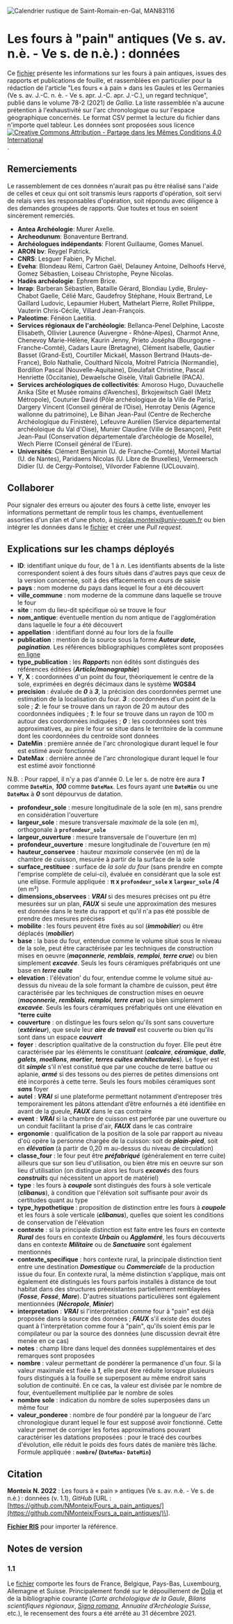 ![Calendrier rustique de Saint-Romain-en-Gal, MAN83116](https://www.photo.rmn.fr/CorexDoc/RMN/Media/TR4_MD5/0/1/6/b/12-553052.jpg)

# Les fours à "pain" antiques (Ve s. av. n.è. - Ve s. de n.è.) : données
Ce [fichier](https://github.com/NMonteix/Fours_a_pain_antiques/releases/download/Derniere_version/Fours_donnees11.csv) présente les informations sur les fours à pain antiques, issues des rapports et publications de fouille, et rassemblées en particulier pour la rédaction de l'article "Les fours « à pain » dans les Gaules et les Germanies (Ve s. av. J.-C. n. è. - Ve s. apr. J.-C. apr. J.-C.), un regard technique", publié dans le volume 78-2 (2021) de *Gallia*. La liste rassemblée n'a aucune prétention à l'exhaustivité sur l'arc chronologique ou sur l'espace géographique concernés. Le format CSV permet la lecture du fichier dans n'importe quel tableur. Les données sont proposées sous licence [![Creative Commons Attribution -  Partage dans les Mêmes Conditions 4.0 International](https://i.creativecommons.org/l/by-sa/4.0/88x31.png)](http://creativecommons.org/licenses/by-sa/4.0/deed.fr).

## Remerciements
Le rassemblement de ces données n'aurait pas pu être réalisé sans l'aide de celles et ceux qui ont soit transmis leurs rapports d'opération, soit servi de relais vers les responsables d'opération, soit répondu avec diligence à des demandes groupées de rapports. Que toutes et tous en soient sincèrement remerciés.
- **Antea Archéologie**: Murer Axelle.
- **Archeodunum**: Bonaventure Bertrand.
- **Archéologues indépendants**: Florent Guillaume, Gomes Manuel.
- **ARON bv**: Reygel Patrick.
- **CNRS**: Lesguer Fabien, Py Michel.
- **Eveha**: Blondeau Rémi, Cartron Gaël, Delauney Antoine, Delhoofs Hervé, Gomez Sébastien, Loiseau Christophe, Peyne Nicolas.
- **Hadès archéologie**: Ephrem Brice.
- **Inrap**: Barberan Sébastien,  Bataille Gérard,  Blondiau Lydie,  Bruley-Chabot Gaelle,  Célié Marc,  Gaudefroy Stéphane,  Houix Bertrand,  Le Gaillard Ludovic,  Lepaumier Hubert,  Mathelart Pierre,  Rollet Philippe,  Vauterin Chris-Cécile,  Villard Jean-François.
- **Paleotime**: Fénéon Laetitia.
- **Services régionaux de l'archéologie**:  Bellanca-Penel Delphine, Lacoste Elisabeth, Ollivier Laurence (Auvergne - Rhône-Alpes), Charmot Anne, Chenevoy Marie-Hélène, Kaurin Jenny, Prieto Josépha (Bourgogne - Franche-Comté), Cadars Laure (Bretagne), Clément Isabelle, Gautier Basset (Grand-Est), Courtiller Mickaël, Masson Bertrand (Hauts-de-France), Bolo Nathalie, Coulthard Nicola, Moitrel Patricia (Normandie), Bordillon Pascal (Nouvelle-Aquitaine), Dieulafait Christine, Pascal Henriette (Occitanie), Dewaelsche Gisèle, Vitali Gabrielle (PACA).
- **Services archéologiques de collectivités**: Amoroso Hugo, Duvauchelle Anika (Site et Musée romains d’Avenches), Brkojewitsch Gaël (Metz Métropole), Couturier David (Pôle archéologique de la Ville de Paris), Dargery Vincent (Conseil général de l’Oise), Henrotay Denis (Agence wallonne du patrimoine), Le Bihan Jean-Paul (Centre de Recherche Archéologique du Finistère), Lefeuvre Aurélien (Service départemental archéoloique du Val d'Oise), Munier Claudine (Ville de Besançon), Petit Jean-Paul (Conservation départementale d’archéologie de Moselle), Wech Pierre (Conseil général de l'Eure).
- **Universités**: Clément Benjamin (U. de Franche-Comté), Monteil Martial (U. de Nantes), Paridaens Nicolas (U. Libre de Bruxelles), Vermeersch Didier (U. de Cergy-Pontoise), Vilvorder Fabienne (UCLouvain).

## Collaborer
Pour signaler des erreurs ou ajouter des fours à cette liste, envoyer les informations permettant de remplir tous les champs, éventuellement assorties d'un plan et d'une photo, à <nicolas.monteix@univ-rouen.fr> ou bien intégrer les données dans le [fichier](https://github.com/NMonteix/Fours_a_pain_antiques/releases/) et créer une *Pull request*.

## Explications sur les champs déployés
- **ID**: identifiant unique du four, de 1 à *n*. Les identifiants absents de la liste correspondent soient à des fours situés dans d'autres pays que ceux de la version concernée, soit à des effacements en cours de saisie
- **pays** : nom moderne du pays dans lequel le four a été découvert
- **ville_commune** : nom moderne de la commune dans laquelle se trouve le four
- **site** : nom du lieu-dit spécifique où se trouve le four
- **nom_antique**: éventuelle mention du nom antique de l'agglomération dans laquelle le four a été découvert
- **appellation** : identifiant donné au four lors de la fouille
- **publication** : mention de la source sous la forme ***Auteur date, pagination***. Les références bibliographiques complètes sont proposées [en ligne](https://www.zotero.org/groups/2764383/fours_a_pain_antiques)
- **type_publication** : les ***Rapport***s non édités sont distingués des références éditées (***Article/monographie***)
- **Y**, **X** : coordonnées d'un point du four, théoriquement le centre de la sole, exprimées en degrés décimaux dans le système **WGS84**
- **precision** : évaluée de ***0*** à ***3***, la précision des coordonnées permet une estimation de la localisation du four. ***3*** : coordonnées d'un point de la sole ; ***2***: le four se trouve dans un rayon de 20 m autour des coordonnées indiquées ; ***1***: le four se trouve dans un rayon de 100 m autour des coordonnées indiquées ; ***0*** : les coordonnées sont très approximatives, au pire le four se situe dans le territoire de la commune dont les coordonnées du centroïde sont données
- **DateMin** : première année de l'arc chronologique durant lequel le four est estimé avoir fonctionné
- **DateMax** : dernière année de l'arc chronologique durant lequel le four est estimé avoir fonctionné

N.B. : Pour rappel, il n'y a pas d'année 0. Le Ier s. de notre ère aura ***1*** comme **`DateMin`**, ***100*** comme **`DateMax`**. Les fours ayant une **`DateMin`**  ou une **`DateMax`** à ***0*** sont dépourvus de datation.
- **profondeur_sole** : mesure longitudinale de la sole (en m), sans prendre en considération l'ouverture
- **largeur_sole** : mesure transversale *maximale* de la sole (en m), orthogonale à **`profondeur_sole`**
- **largeur_ouverture** : mesure transversale de l'ouverture (en m)
- **profondeur_ouverture** : mesure longitudinale de l'ouverture (en m)
- **hauteur_conservee** : hauteur *maximale* conservée (en m) de la chambre de cuisson, mesurée à partir de la surface de la sole
- **surface_restituee** : surface de *la sole du four* (sans prendre en compte l'emprise complète de celui-ci), évaluée en considérant que la sole est une ellipse. Formule appliquée : **&pi; x `profondeur_sole` x `largeur_sole` /4** (en m²)
- **dimensions_observees** : ***VRAI*** si des mesures précises ont pu être mesurées sur un plan, ***FAUX*** si seule une approximation des mesures est donnée dans le texte du rapport et qu'il n'a pas été possible de prendre des mesures précises
- **mobilite** : les fours peuvent être fixés au sol (***immobilier***) ou être déplacés (***mobilier***)
- **base** : la base du four, entendue comme le volume situé sous le niveau de la sole, peut être caractérisée par les techniques de construction mises en oeuvre (***maçonnerie***, ***remblais***, ***remploi***, ***terre crue***) ou bien simplement ***excavée***. Seuls les fours céramiques préfabriqués ont une base en ***terre cuite***
- **elevation** : l'élévation' du four, entendue comme le volume situé au-dessus du niveau de la sole formant la chambre de cuisson, peut être caractérisée par les techniques de construction mises en oeuvre (***maçonnerie***, ***remblais***, ***remploi***, ***terre crue***) ou bien simplement ***excavée***. Seuls les fours céramiques préfabriqués ont une élévation en ***terre cuite**
- **couverture** : on distingue les fours selon qu'ils sont sans couverture (***extérieur***), que seule leur ***aire de travail*** est couverte ou bien qu'ils sont dans un espace ***couvert***
- **foyer** : description qualitative de la construction du foyer. Elle peut être caractérisée par les éléments le constituant (***calcaire***, ***céramique***, ***dalle***, ***galets***, ***moellons***, ***mortier***, ***terres cuites architecturales***). Le foyer est dit ***simple*** s'il n'est constitué que par une couche de terre battue ou aplanie, ***armé*** si des tessons ou des pierres de petites dimensions ont été incorporés à cette terre. Seuls les fours mobiles céramiques sont ***sans*** foyer
- **autel** : ***VRAI*** si une plateforme permettant notamment d’entreposer très temporairement les pâtons attendant d’être enfournés a été identifiée en avant de la gueule, ***FAUX*** dans le cas contraire
- **event** : ***VRAI*** si la chambre de cuisson est perforée par une ouverture ou un conduit facilitant la prise d'air, ***FAUX*** dans le cas contraire
- **ergonomie** : qualification de la position de la sole par rapport au niveau d'où opère la personne chargée de la cuisson: soit de ***plain-pied***, soit en ***élévation*** (à partir de 0,20 m au-dessus du niveau de circulation)
- **classe_four** : le four peut être ***préfabriqué*** (généralement en terre cuite) ailleurs que sur son lieu d'utilisation, ou bien être mis en oeuvre sur son lieu d'utilisation (on distingue alors les fours ***excavé***s des fours ***construit***s qui nécessitent un apport de matériel)
- **type** :  les fours à ***coupole*** sont distingués des fours à sole verticale (***clibanus***), à condition que l'élévation soit suffisante pour avoir ds certitudes quant au type
- **type_hypothetique** : proposition de distinction entre les fours à ***coupole*** et les  fours à sole verticale (***clibanus***), quelles que soient les conditions de conservation de l'élévation
- **contexte** : si la principale distinction est faite entre les fours en contexte ***Rural*** des fours en contexte ***Urbain*** ou ***Aggloméré***, les fours découverts dans en contexte ***Militaire*** ou de ***Sanctuaire*** sont également mentionnés
- **contexte_specifique** : hors contexte rural, la principale distinction tient entre une destination ***Domestique*** ou ***Commercial***e de la production issue du four. En contexte rural, la même distinction s'applique, mais ont également été distingués les fours parfois installés à distance de tout habitat dans des structures préexistantes partiellement remblayées (***Fosse***, ***Fossé***, ***Mare***). D'autres situations particulières sont également mentionnées (***Nécropole***, ***Minier***)
- **interpretation** : ***VRAI*** si l'interprétation comme four à "pain" est déjà proposée dans la source des données ;  ***FAUX*** s'il existe des doutes quant à l'interprétation comme four à "pain", qu'ils soient émis par le compilateur ou par la source des données (une discussion devrait être menée en ce cas)
- **notes** : champ libre dans lequel des données supplémentaires et des remarques sont proposées
- **nombre** : valeur permettant de pondérer la permanence d'un four. Si la valeur maximale est fixée à ***1***, elle peut être réduite lorsque plusieurs fours distingués à la fouille se superposent au même endroit sans solution de continuité. En ce cas, la valeur est divisée par le nombre de four, éventuellement multipliée par le nombre de soles
- **nombre sole** : indication du nombre de soles superposées dans un même four
- **valeur_ponderee** : nombre de four pondéré par la longueur de l'arc chronologique durant lequel le four est supposé avoir fonctionné. Cette valeur permet de corriger les fortes approximations pouvant caractériser les datations proposées : pour le tracé des courbes d'évolution, elle réduit le poids des fours datés de manière très lâche. Formule appliquée : **`nombre`/ (`DateMax`- `DateMin`)**

## Citation
**Monteix N. 2022** : Les fours à « pain » antiques (Ve s. av. n.è. - Ve s. de n.è.) : données (v. 1.1), _GitHub_ \[URL : [https://github.com/NMonteix/Fours_a_pain_antiques/](https://github.com/NMonteix/Fours_a_pain_antiques/)\].

**[Fichier RIS](https://github.com/NMonteix/Fours_a_pain_antiques/blob/main/fours_donnees11.ris)** pour importer la référence.

## Notes de version
### 1.1
Le [fichier](https://github.com/NMonteix/Fours_a_pain_antiques/releases/download/Derniere_version/Fours_donnees11.csv) comporte les fours de France, Belgique, Pays-Bas, Luxembourg, Allemagne et Suisse. Principalement fondé sur le dépouillement de [Dolia](dolia.inrap.fr/) et de la bibliographie courante (*Carte archéologique de la Gaule*, *Bilans scientifiques régionaux*, *[Signa romana](https://signaromana.wordpress.com/)*, *Annuaire d’Archéologie Suisse*, etc.), le recensement des fours a été arrêté au 31 décembre 2021.
